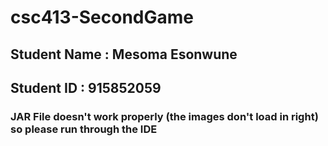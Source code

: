 # csc413-SecondGame

## Student Name : Mesoma Esonwune 
## Student ID : 915852059

### JAR File doesn't work properly (the images don't load in right) so please run through the IDE

